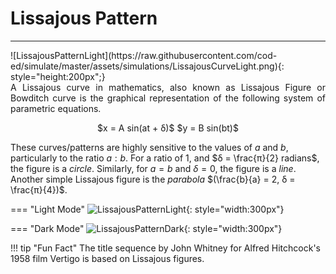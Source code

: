 # Lissajous Pattern
---
<div style="float:right">
  ![LissajousPatternLight](https://raw.githubusercontent.com/cod-ed/simulate/master/assets/simulations/LissajousCurveLight.png){: style="height:200px";}
</div>

<p align="justify">
A Lissajous curve in mathematics, also known as Lissajous Figure or Bowditch curve is the
graphical representation of the following system of parametric equations.</p>

<center>
$x = A sin(at + δ)$  
$y = B sin(bt)$
</center>
  
These curves/patterns are highly sensitive to the values of $a$ and $b$, particularly to the ratio
$a:b$. For a ratio of $1$, and $δ = \frac{π}{2} radians$, the figure is a *circle*. Similarly, for $a = b$ and $δ = 0$, the figure is a *line*.  
Another simple Lissajous figure is the *parabola* $(\frac{b}{a} = 2, δ = \frac{π}{4})$. 

=== "Light Mode"
    ![LissajousPatternLight](https://raw.githubusercontent.com/cod-ed/assets/simulate/simulations/LissajousCurveLight.png){: style="width:300px"}
  
=== "Dark Mode"
    ![LissajousPatternDark](https://raw.githubusercontent.com/cod-ed/assets/simulate/simulations/LissajousCurveDark.png){: style="width:300px"}

!!! tip  "Fun Fact"
    The title sequence by John Whitney for Alfred Hitchcock's 1958 film Vertigo is based on Lissajous figures.
